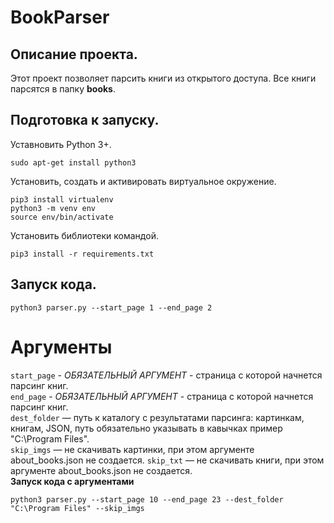 # BookParser

## Описание проекта.

Этот проект позволяет парсить книги из открытого доступа. Все книги парсятся в папку **books**.

## Подготовка к запуску.

Уставновить Python 3+.

```
sudo apt-get install python3
```

Установить, создать и активировать виртуальное окружение.

```
pip3 install virtualenv
python3 -m venv env
source env/bin/activate
```

Установить библиотеки командой.

```
pip3 install -r requirements.txt
```

## Запуск кода.

```
python3 parser.py --start_page 1 --end_page 2
```

# Аргументы

`start_page` - *ОБЯЗАТЕЛЬНЫЙ АРГУМЕНТ* - страница с которой начнется парсинг книг.   
`end_page` - *ОБЯЗАТЕЛЬНЫЙ АРГУМЕНТ* - страница с которой начнется парсинг книг.   
`dest_folder` — путь к каталогу с результатами парсинга: картинкам, книгам, JSON, путь обязательно указывать в кавычках пример "C:\Program Files".  
`skip_imgs` — не скачивать картинки, при этом аргументе about_books.json не создается.
`skip_txt` — не скачивать книги, при этом аргументе about_books.json не создается.  
**Запуск кода с аргументами**

```
python3 parser.py --start_page 10 --end_page 23 --dest_folder "C:\Program Files" --skip_imgs
```
